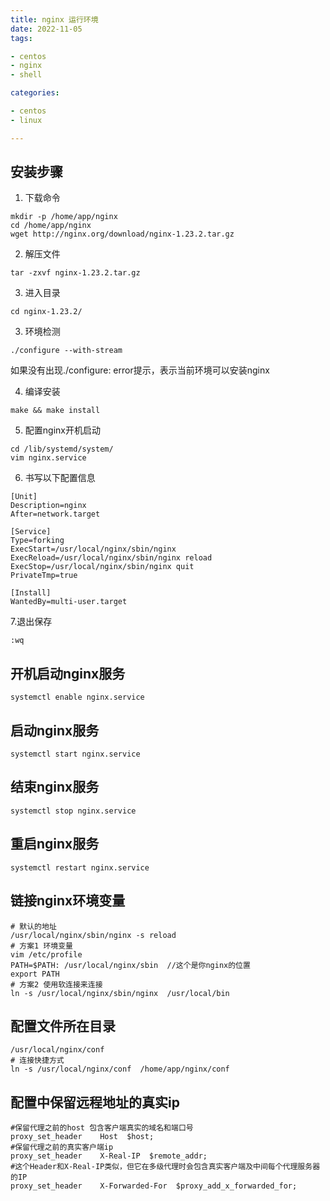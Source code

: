 ```yaml
---
title: nginx 运行环境
date: 2022-11-05
tags:

- centos
- nginx
- shell

categories:

- centos
- linux

---
```


## 安装步骤

1. 下载命令

```shell
mkdir -p /home/app/nginx
cd /home/app/nginx
wget http://nginx.org/download/nginx-1.23.2.tar.gz
```

2. 解压文件

```shell
tar -zxvf nginx-1.23.2.tar.gz
```

3. 进入目录

```shell
cd nginx-1.23.2/
```

3. 环境检测

```shell
./configure --with-stream
```

如果没有出现./configure: error提示，表示当前环境可以安装nginx

4. 编译安装

```shell
make && make install
```

5. 配置nginx开机启动

```shell
cd /lib/systemd/system/
vim nginx.service
```

6. 书写以下配置信息

```shell
[Unit]
Description=nginx 
After=network.target 
   
[Service] 
Type=forking 
ExecStart=/usr/local/nginx/sbin/nginx
ExecReload=/usr/local/nginx/sbin/nginx reload
ExecStop=/usr/local/nginx/sbin/nginx quit
PrivateTmp=true 
   
[Install] 
WantedBy=multi-user.target
```

7.退出保存

```shell
:wq
```

## 开机启动nginx服务

```shell
systemctl enable nginx.service
```

## 启动nginx服务

```shell
systemctl start nginx.service
```

## 结束nginx服务

```shell
systemctl stop nginx.service 
```

## 重启nginx服务

```shell
systemctl restart nginx.service 
```

## 链接nginx环境变量

```shell
# 默认的地址
/usr/local/nginx/sbin/nginx -s reload
# 方案1 环境变量
vim /etc/profile
PATH=$PATH: /usr/local/nginx/sbin  //这个是你nginx的位置
export PATH
# 方案2 使用软连接来连接
ln -s /usr/local/nginx/sbin/nginx  /usr/local/bin
```

## 配置文件所在目录

```shell
/usr/local/nginx/conf
# 连接快捷方式
ln -s /usr/local/nginx/conf  /home/app/nginx/conf
```

## 配置中保留远程地址的真实ip

```shell
#保留代理之前的host 包含客户端真实的域名和端口号
proxy_set_header    Host  $host; 
#保留代理之前的真实客户端ip
proxy_set_header    X-Real-IP  $remote_addr;  
#这个Header和X-Real-IP类似，但它在多级代理时会包含真实客户端及中间每个代理服务器的IP
proxy_set_header    X-Forwarded-For  $proxy_add_x_forwarded_for;
```